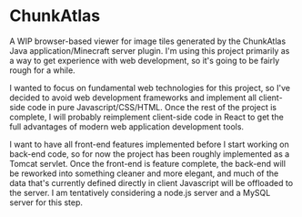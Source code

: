 # ChunkAtlas
A WIP browser-based viewer for image tiles generated by the ChunkAtlas Java application/Minecraft server plugin. I'm using this project primarily as a way to get experience with web development, so it's going to be fairly rough for a while.

I wanted to focus on fundamental web technologies for this project, so I've decided to avoid web development frameworks and implement all client-side code in pure Javascript/CSS/HTML. Once the rest of the project is complete, I will probably reimplement client-side code in React to get the full advantages of modern web application development tools. 

I want to have all front-end features implemented before I start working on back-end code, so for now the project has been roughly implemented as a Tomcat servlet. Once the front-end is feature complete, the back-end will be reworked into something cleaner and more elegant, and much of the data that's currently defined directly in client Javascript will be offloaded to the server. I am tentatively considering a node.js server and a MySQL server for this step.
